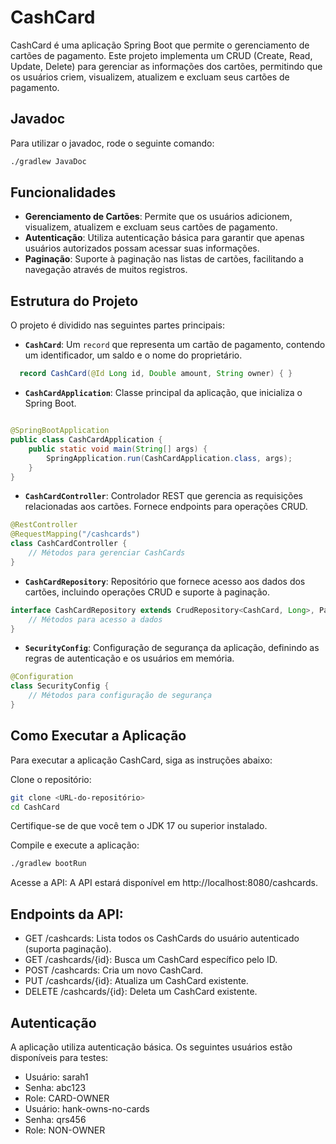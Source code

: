 # CashCard

CashCard é uma aplicação Spring Boot que permite o gerenciamento de cartões de pagamento. Este projeto implementa um CRUD (Create, Read, Update, Delete) para gerenciar as informações dos cartões, permitindo que os usuários criem, visualizem, atualizem e excluam seus cartões de pagamento.

## Javadoc

Para utilizar o javadoc, rode o seguinte comando:

```bash
./gradlew JavaDoc
```

## Funcionalidades

- **Gerenciamento de Cartões**: Permite que os usuários adicionem, visualizem, atualizem e excluam seus cartões de pagamento.
- **Autenticação**: Utiliza autenticação básica para garantir que apenas usuários autorizados possam acessar suas informações.
- **Paginação**: Suporte à paginação nas listas de cartões, facilitando a navegação através de muitos registros.

## Estrutura do Projeto

O projeto é dividido nas seguintes partes principais:

- **`CashCard`**: Um `record` que representa um cartão de pagamento, contendo um identificador, um saldo e o nome do proprietário.

```java
  record CashCard(@Id Long id, Double amount, String owner) { }
```

- **`CashCardApplication`**: Classe principal da aplicação, que inicializa o Spring Boot.

```java

@SpringBootApplication
public class CashCardApplication {
    public static void main(String[] args) {
        SpringApplication.run(CashCardApplication.class, args);
    }
}
```
- **`CashCardController`**: Controlador REST que gerencia as requisições relacionadas aos cartões. Fornece endpoints para operações CRUD.

```java
@RestController
@RequestMapping("/cashcards")
class CashCardController {
    // Métodos para gerenciar CashCards
}
```
- **`CashCardRepository`**: Repositório que fornece acesso aos dados dos cartões, incluindo operações CRUD e suporte à paginação.

```java
interface CashCardRepository extends CrudRepository<CashCard, Long>, PagingAndSortingRepository<CashCard, Long> {
    // Métodos para acesso a dados
}
```

- **`SecurityConfig`**: Configuração de segurança da aplicação, definindo as regras de autenticação e os usuários em memória.

```java
@Configuration
class SecurityConfig {
    // Métodos para configuração de segurança
}
```

## Como Executar a Aplicação

Para executar a aplicação CashCard, siga as instruções abaixo:

Clone o repositório:

```bash
git clone <URL-do-repositório>
cd CashCard
```
Certifique-se de que você tem o JDK 17 ou superior instalado.

Compile e execute a aplicação:

```bash
./gradlew bootRun
```

Acesse a API: A API estará disponível em http://localhost:8080/cashcards.

## Endpoints da API:

- GET /cashcards: Lista todos os CashCards do usuário autenticado (suporta paginação).
- GET /cashcards/{id}: Busca um CashCard específico pelo ID.
- POST /cashcards: Cria um novo CashCard.
- PUT /cashcards/{id}: Atualiza um CashCard existente.
- DELETE /cashcards/{id}: Deleta um CashCard existente.

## Autenticação

A aplicação utiliza autenticação básica. Os seguintes usuários estão disponíveis para testes:
- Usuário: sarah1
- Senha: abc123
- Role: CARD-OWNER
- Usuário: hank-owns-no-cards
- Senha: qrs456
- Role: NON-OWNER
